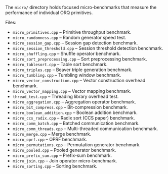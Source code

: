 The `micro/` directory holds focused micro-benchmarks that measure the performance of individual ORQ primitives.

Files:

- `micro_primitives.cpp` – Primitive throughput benchmark.
- `micro_randomness.cpp` – Random generator speed test.
- `micro_session_gap.cpp` – Session gap detection benchmark.
- `micro_session_threshold.cpp` – Session threshold detection benchmark.
- `micro_shuffling.cpp` – Shuffle operator benchmark.
- `micro_sort_preprocessing.cpp` – Sort preprocessing benchmark.
- `micro_tablesort.cpp` – Table sort benchmark.
- `micro_triples.cpp` – Beaver triple generation benchmark.
- `micro_tumbling.cpp` – Tumbling window benchmark.
- `micro_vector_construction.cpp` – Vector construction overhead benchmark.
- `micro_vector_mapping.cpp` – Vector mapping benchmark.
- `thread_test.cpp` – Threading library overhead test.
- `micro_aggregation.cpp` – Aggregation operator benchmark.
- `micro_bit_compress.cpp` – Bit-compression benchmark.
- `micro_boolean_addition.cpp` – Boolean addition benchmark.
- `micro_ccs_radix.cpp` – Radix sort (CCS paper) benchmark.
- `micro_comm_batch.cpp` – Batched communication benchmark.
- `micro_comm_threads.cpp` – Multi-threaded communication benchmark.
- `micro_merge.cpp` – Merge benchmark.
- `micro_oprf.cpp` – OPRF benchmark.
- `micro_permutations.cpp` – Permutation generator benchmark.
- `micro_pooled.cpp` – Pooled generator benchmark.
- `micro_prefix_sum.cpp` – Prefix-sum benchmark.
- `micro_join.cpp` – Join operator micro-benchmark.
- `micro_sorting.cpp` – Sorting benchmark. 